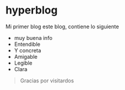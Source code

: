 # hyperblog
Mi primer blog
 este blog, contiene lo siguiente
- muy buena info
- Entendible
- Y concreta
- Amigable
- Legible
- Clara

> Gracias por visitardos
